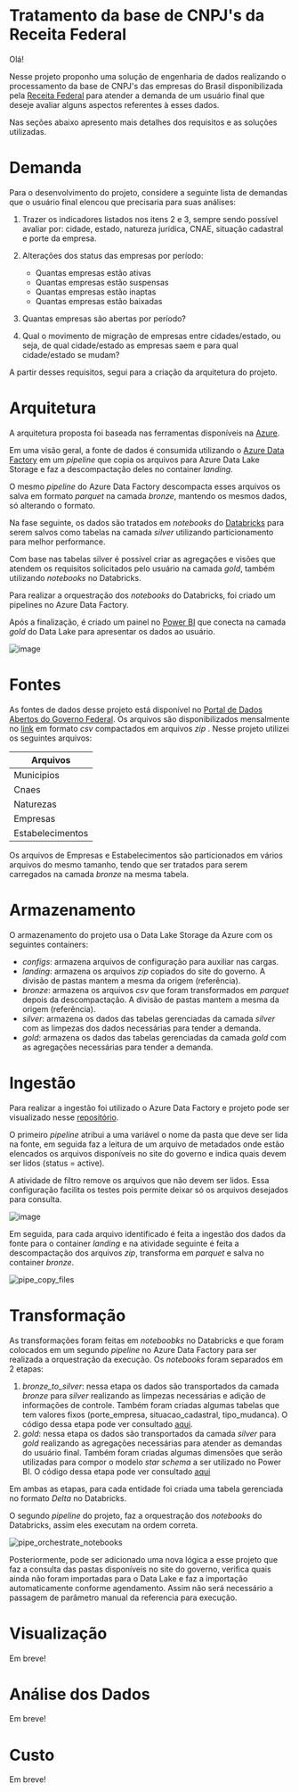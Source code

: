 # Tratamento da base de CNPJ's da Receita Federal
Olá!

Nesse projeto proponho uma solução de engenharia de dados realizando o processamento da base de CNPJ's das empresas do Brasil disponibilizada pela [Receita Federal](https://dados.gov.br/dados/conjuntos-dados/cadastro-nacional-da-pessoa-juridica---cnpj) para atender a demanda de um usuário final que deseje avaliar alguns aspectos referentes à esses dados.

Nas seções abaixo apresento mais detalhes dos requisitos e as soluções utilizadas.

# Demanda

Para o desenvolvimento do projeto, considere a seguinte lista de demandas que o usuário final elencou que precisaria para suas análises:

1. Trazer os indicadores listados nos itens 2 e 3, sempre sendo possível avaliar por: cidade, estado, natureza jurídica, CNAE, situação cadastral e porte da empresa.

2. Alterações dos status das empresas por período:
    - Quantas empresas estão ativas
    - Quantas empresas estão suspensas
    - Quantas empresas estão inaptas
    - Quantas empresas estão baixadas

3. Quantas empresas são abertas por período?
4. Qual o movimento de migração de empresas entre cidades/estado, ou seja, de qual cidade/estado as empresas saem e para qual cidade/estado se mudam?

A partir desses requisitos, segui para a criação da arquitetura do projeto.

# Arquitetura

A arquitetura proposta foi baseada nas ferramentas disponíveis na [Azure](https://azure.microsoft.com/).

Em uma visão geral, a fonte de dados é consumida utilizando o [Azure Data Factory](https://azure.microsoft.com/pt-br/products/data-factory) em um *pipeline* que copia os arquivos para Azure Data Lake Storage e faz a descompactação deles no container *landing*.

O mesmo *pipeline* do Azure Data Factory descompacta esses arquivos os salva em formato *parquet* na camada *bronze*, mantendo os mesmos dados, só alterando o formato.

Na fase seguinte, os dados são tratados em *notebooks* do [Databricks](https://www.databricks.com/) para serem salvos como tabelas na camada *silver* utilizando particionamento para melhor performance.

Com base nas tabelas silver é possível criar as agregações e visões que atendem os requisitos solicitados pelo usuário na camada *gold*, também utilizando *notebooks* no Databricks.

Para realizar a orquestração dos *notebooks* do Databricks, foi criado um pipelines no Azure Data Factory.

Após a finalização, é criado um painel no [Power BI](https://www.microsoft.com/pt-br/power-platform/products/power-bi) que conecta na camada *gold* do Data Lake para apresentar os dados ao usuário.


![image](https://github.com/user-attachments/assets/6e8f9267-5212-40ff-81a1-e862e8ecd734)


# Fontes

As fontes de dados desse projeto está disponível no [Portal de Dados Abertos do Governo Federal](https://dados.gov.br/dados/conjuntos-dados/cadastro-nacional-da-pessoa-juridica---cnpj).
Os arquivos são disponibilizados mensalmente no [link](https://dadosabertos.rfb.gov.br/CNPJ/dados_abertos_cnpj/) em formato *csv* compactados em arquivos *zip* .
Nesse projeto utilizei os seguintes arquivos:

| Arquivos          |
| -------------     |
| Municipios        |
| Cnaes             |
| Naturezas         |
| Empresas          |
| Estabelecimentos  |

Os arquivos de Empresas e Estabelecimentos são particionados em vários arquivos do mesmo tamanho, tendo que ser tratados para serem carregados na camada *bronze* na mesma tabela.

# Armazenamento

O armazenamento do projeto usa o Data Lake Storage da Azure com os seguintes containers:
- *configs*: armazena arquivos de configuração para auxiliar nas cargas.
- *landing*: armazena os arquivos *zip* copiados do site do governo. A divisão de pastas mantem a mesma da origem (referência).
- *bronze*: armazena os arquivos *csv* que foram transformados em *parquet* depois da descompactação. A divisão de pastas mantem a mesma da origem (referência).
- *silver*: armazena os dados das tabelas gerenciadas da camada *silver* com as limpezas dos dados necessárias para tender a demanda.
- *gold*: armazena os dados das tabelas gerenciadas da camada *gold* com as agregações necessárias para tender a demanda.


# Ingestão

Para realizar a ingestão foi utilizado o Azure Data Factory e projeto pode ser visualizado nesse [repositório](https://github.com/laismeuchi/dados-adf-base-cnpj).

O primeiro *pipeline* atribui a uma variável o nome da pasta que deve ser lida na fonte, em seguida faz a leitura de um arquivo de metadados onde estão elencados os arquivos disponíveis no site do governo e indica quais devem ser lidos (status = active).

A atividade de filtro remove os arquivos que não devem ser lidos. Essa configuração facilita os testes pois permite deixar só os arquivos desejados para consulta.

![image](https://github.com/user-attachments/assets/af1adb83-9d5c-4a11-9eb1-8bad0bcd8361)

Em seguida, para cada arquivo identificado é feita a ingestão dos dados da fonte para o container *landing* e na atividade seguinte é feita a descompactação dos arquivos *zip*, transforma em *parquet* e salva no container *bronze*.

![pipe_copy_files](https://github.com/user-attachments/assets/f24c2c42-eadc-43da-be2d-e3414368ad72)


# Transformação

As transformações foram feitas em *noteboobks* no Databricks e que foram colocados em um segundo *pipeline* no Azure Data Factory para ser realizada a orquestração da execução.
Os *notebooks* foram separados em 2 etapas:
1. *bronze_to_silver*: nessa etapa os dados são transportados da camada *bronze* para *silver* realizando as limpezas necessárias e adição de informações de controle. Também foram criadas algumas tabelas que tem valores fixos (porte_empresa, situacao_cadastral, tipo_mudanca). O código dessa etapa pode ver consultado [aqui](https://github.com/laismeuchi/dados-databricks-base-cnpj/tree/main/bronze_to_silver).
2. *gold*: nessa etapa os dados são transportados da camada *silver* para *gold* realizando as agregações necessárias para atender as demandas do usuário final. Também foram criadas algumas dimensões que serão utilizadas para compor o modelo *star schema* a ser utilizado no Power BI. O código dessa etapa pode ver consultado [aqui](https://github.com/laismeuchi/dados-databricks-base-cnpj/tree/main/gold)

Em ambas as etapas, para cada entidade foi criada uma tabela gerenciada no formato *Delta* no Databricks.

O segundo *pipeline* do projeto, faz a orquestração dos *notebooks* do Databricks, assim eles executam na ordem correta.

![pipe_orchestrate_notebooks](https://github.com/user-attachments/assets/1bee8df4-4d78-4c1f-8aa7-31d66d04ba8e)

Posteriormente, pode ser adicionado uma nova lógica a esse projeto que faz a consulta das pastas disponíveis no site do governo, verifica quais ainda não foram importadas para o Data Lake e faz a importação automaticamente conforme agendamento. Assim não será necessário a passagem de parâmetro manual da referencia para execução.


# Visualização

Em breve!

# Análise dos Dados

Em breve!

# Custo

Em breve!
